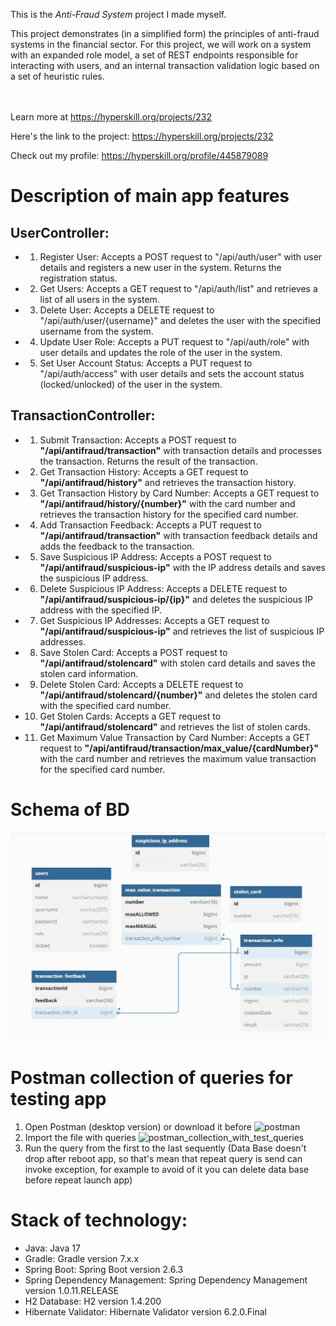 This is the *Anti-Fraud System* project I made myself.


<p>This project demonstrates (in a simplified form) the principles of anti-fraud systems in the financial sector. For this project, we will work on a system with an expanded role model, a set of REST endpoints responsible for interacting with users, and an internal transaction validation logic based on a set of heuristic rules.</p><br/><br/>Learn more at <a href="https://hyperskill.org/projects/232?utm_source=ide&utm_medium=ide&utm_campaign=ide&utm_content=project-card">https://hyperskill.org/projects/232</a>

Here's the link to the project: https://hyperskill.org/projects/232

Check out my profile: https://hyperskill.org/profile/445879089

# Description of main app features

## UserController:
* 1. Register User: Accepts a POST request to "/api/auth/user" with user details and registers a new user in the system. Returns the registration status.
* 2. Get Users: Accepts a GET request to "/api/auth/list" and retrieves a list of all users in the system.
* 3. Delete User: Accepts a DELETE request to "/api/auth/user/{username}" and deletes the user with the specified username from the system.
* 4. Update User Role: Accepts a PUT request to "/api/auth/role" with user details and updates the role of the user in the system.
* 5. Set User Account Status: Accepts a PUT request to "/api/auth/access" with user details and sets the account status (locked/unlocked) of the user in the system.

## TransactionController:
* 1. Submit Transaction: Accepts a POST request to **"/api/antifraud/transaction"** with transaction details and processes the transaction. Returns the result of the transaction.
* 2. Get Transaction History: Accepts a GET request to **"/api/antifraud/history"** and retrieves the transaction history.
* 3. Get Transaction History by Card Number: Accepts a GET request to **"/api/antifraud/history/{number}"** with the card number and retrieves the transaction history for the specified card number.
* 4. Add Transaction Feedback: Accepts a PUT request to **"/api/antifraud/transaction"** with transaction feedback details and adds the feedback to the transaction.
* 5. Save Suspicious IP Address: Accepts a POST request to **"/api/antifraud/suspicious-ip"** with the IP address details and saves the suspicious IP address.
* 6. Delete Suspicious IP Address: Accepts a DELETE request to **"/api/antifraud/suspicious-ip/{ip}"** and deletes the suspicious IP address with the specified IP.
* 7. Get Suspicious IP Addresses: Accepts a GET request to **"/api/antifraud/suspicious-ip"** and retrieves the list of suspicious IP addresses.
* 8. Save Stolen Card: Accepts a POST request to **"/api/antifraud/stolencard"** with stolen card details and saves the stolen card information.
* 9. Delete Stolen Card: Accepts a DELETE request to **"/api/antifraud/stolencard/{number}"** and deletes the stolen card with the specified card number.
* 10. Get Stolen Cards: Accepts a GET request to **"/api/antifraud/stolencard"** and retrieves the list of stolen cards.
* 11. Get Maximum Value Transaction by Card Number: Accepts a GET request to **"/api/antifraud/transaction/max_value/{cardNumber}"** with the card number and retrieves the maximum value transaction for the specified card number.
      
# Schema of BD
![Schema_OF_BD](https://github.com/AlexKlinkov/AntiFraudSystem/blob/master/schema_of_BD.jpg)

# Postman collection of queries for testing app
1. Open Postman (desktop version) or download it before ![postman](https://www.postman.com/downloads)
2. Import the file with queries ![postman_collection_with_test_queries]()
3. Run the query from the first to the last sequently (Data Base doesn't drop after reboot app, so that's mean that repeat query is send can invoke exception, for example to avoid of it you can delete data base before repeat launch app)

# Stack of technology:
* Java: Java 17
* Gradle: Gradle version 7.x.x
* Spring Boot: Spring Boot version 2.6.3
* Spring Dependency Management: Spring Dependency Management version 1.0.11.RELEASE
* H2 Database: H2 version 1.4.200
* Hibernate Validator: Hibernate Validator version 6.2.0.Final
